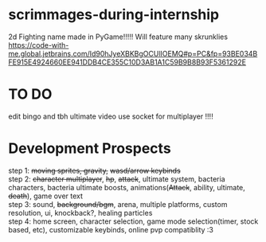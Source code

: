 # scrimmages-during-internship
2d Fighting name made in PyGame!!!!!
Will feature many skrunklies
https://code-with-me.global.jetbrains.com/Id90hJyeXBKBgOCUlIOEMQ#p=PC&fp=93BE034BFE915E4924660EE941DDB4CE355C10D3AB1A1C59B9B8B93F5361292E
# TO DO
edit bingo and tbh ultimate video 
use socket for multiplayer !!!!  




# Development Prospects
step 1: ~~moving sprites, gravity,~~ ~~wasd/arrow keybinds~~  
step 2: ~~character multiplayer~~, ~~hp~~, ~~attack~~, ultimate system, bacteria characters, bacteria ultimate boosts, animations(~~Attack~~, ability, ultimate, ~~death~~), game over text  
step 3: sound, ~~background/bgm~~, arena, multiple platforms, custom resolution, ui, knockback?, healing particles  
step 4: home screen, character selection, game mode selection(timer, stock based, etc), customizable keybinds, online pvp compatiblity :3
